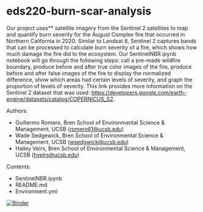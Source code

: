 # eds220-burn-scar-analysis

Our project uses** satellite imagery from the Sentinel 2 satellites to map and quantify burn severity for the August Complex fire that occurred in Northern California in 2020. Similar to Landsat 8, Sentinel 2 captures bands that can be processed to calculate burn severity of a fire, which shows how much damage the fire did to the ecosystem. Our SentinelNBR.ipynb notebook will go through the following steps: call a pre-made wildfire boundary, produce before and after true color images of the fire, produce before and after false images of the fire to display the normalized difference, show which areas had certain levels of severity, and graph the proportion of levels of severity. This link provides more information on the Sentinel 2 dataset that was used: https://developers.google.com/earth-engine/datasets/catalog/COPERNICUS_S2.

Authors:
- Guillermo Romero, Bren School of Environmental Science & Management, UCSB (romero61@ucsb.edu)
- Wade Sedgewick, Bren School of Environmental Science & Management, UCSB (wsedgwick@ucsb.edu)
- Hailey Veirs, Bren School of Environmental Science & Management, UCSB (hveirs@ucsb.edu)

Contents:
- SentinelNBR.ipynb
- README.md
- Environment.yml

[![Binder](https://mybinder.org/badge_logo.svg)](https://mybinder.org/v2/gh/wsedgwick/eds220-burn-scar-analysis/HEAD)

